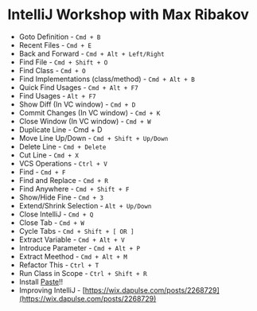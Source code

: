<h1>IntelliJ Workshop with Max Ribakov</h1>

* Goto Definition - `Cmd + B`
* Recent Files - `Cmd + E`
* Back and Forward - `Cmd + Alt + Left/Right`
* Find File - `Cmd + Shift + O`
* Find Class - `Cmd + O`
* Find Implementations (class/method) - `Cmd + Alt + B`
* Quick Find Usages - `Cmd + Alt + F7`
* Find Usages - `Alt + F7`
* Show Diff (In VC window) - `Cmd + D`
* Commit Changes (In VC window) - `Cmd + K`
* Close Window (In VC window) - `Cmd + W`
* Duplicate Line - Cmd + D
* Move Line Up/Down - `Cmd + Shift + Up/Down`
* Delete Line - `Cmd + Delete`
* Cut Line - `Cmd + X`
* VCS Operations - `Ctrl + V`
* Find - `Cmd + F`
* Find and Replace - `Cmd + R`
* Find Anywhere - `Cmd + Shift + F`
* Show/Hide Fine - `Cmd + 3`
* Extend/Shrink Selection - `Alt + Up/Down`
* Close IntelliJ - `Cmd + Q`
* Close Tab - `Cmd + W`
* Cycle Tabs - `Cmd + Shift + [ OR ]`
* Extract Variable - `Cmd + Alt + V`
* Introduce Parameter - `Cmd + Alt + P`
* Extract Meethod - `Cmd + Alt + M`
* Refactor This - `Ctrl + T`
* Run Class in Scope - `Ctrl + Shift + R`
* Install [Paste](https://itunes.apple.com/us/app/paste-clipboard-history-manager/id967805235?mt=12)!!
* Improving IntelliJ - [https://wix.dapulse.com/posts/2268729](https://wix.dapulse.com/posts/2268729)
